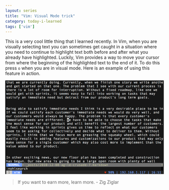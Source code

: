 ```yaml
---
layout: series
title: "Vim: Visual Mode trick"
category: today-i-learned
tags: ['vim']
---
```


This is a very cool little thing that I learned recently. In Vim, when you are visually selecting text you can sometimes get caught in a situation where you need to continue to highlight text both before and after what you already have highlighted. Luckily, Vim provides a way to move your cursor from where the beginning of the highlighted text to the end of it. To do this press `o` when you are in visual mode. Here is an example of using this feature in action.

![Vim Move Cursor In Visual Mode][gif]

> If you want to earn more, learn more. - Zig Ziglar


[gif]: /assets/images/today-i-learned/vim-visual-o.gif
